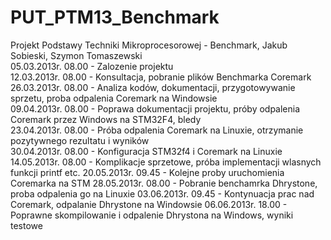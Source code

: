 PUT_PTM13_Benchmark
===================

Projekt Podstawy Techniki Mikroprocesorowej - Benchmark, Jakub Sobieski, Szymon Tomaszewski  
05.03.2013r. 08.00 - Zalozenie projektu  
12.03.2013r. 08.00 - Konsultacja, pobranie plików Benchmarka Coremark                                                     
26.03.2013r. 08.00 - Analiza kodów, dokumentacji, przygotowywanie sprzetu, proba odpalenia Coremark na Windowsie        
09.04.2013r. 08.00 - Poprawa dokumentacji projektu, próby odpalenia Coremark przez Windows na STM32F4, bledy            
23.04.2013r. 08.00 - Próba odpalenia Coremark na Linuxie, otrzymanie pozytywnego rezultatu i wyników  
30.04.2013r. 08.00 - Konfiguracja STM32f4 i Coremark na Linuxie
14.05.2013r. 08.00 - Komplikacje sprzetowe, próba implementacji wlasnych funkcji printf etc.
20.05.2013r. 09.45 - Kolejne proby uruchomienia Coremarka na STM
28.05.2013r. 08.00 - Pobranie benchamrka Dhrystone, proba odpalenia go na Linuxie
03.06.2013r. 09.45 - Kontynuacja prac nad Coremark, odpalanie Dhrystone na Windowsie
06.06.2013r. 18.00 - Poprawne skompilowanie i odpalenie Dhrystona na Windows, wyniki testowe
